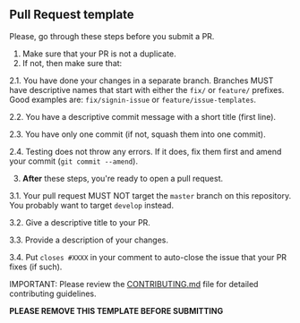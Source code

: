 ## Pull Request template
Please, go through these steps before you submit a PR.

1. Make sure that your PR is not a duplicate.
2. If not, then make sure that:

  2.1. You have done your changes in a separate branch. Branches MUST have descriptive names that start with either the `fix/` or `feature/` prefixes. Good examples are: `fix/signin-issue` or `feature/issue-templates`.

  2.2. You have a descriptive commit message with a short title (first line).

  2.3. You have only one commit (if not, squash them into one commit).

  2.4. Testing does not throw any errors. If it does, fix them first and amend your commit (`git commit --amend`).

3. **After** these steps, you're ready to open a pull request.

  3.1. Your pull request MUST NOT target the `master` branch on this repository. You probably want to target `develop` instead.

  3.2. Give a descriptive title to your PR.

  3.3. Provide a description of your changes.

  3.4. Put `closes #XXXX` in your comment to auto-close the issue that your PR fixes (if such).

IMPORTANT: Please review the [CONTRIBUTING.md](../CONTRIBUTING.md) file for detailed contributing guidelines.

**PLEASE REMOVE THIS TEMPLATE BEFORE SUBMITTING**
